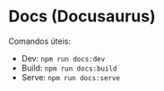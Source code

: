 # Docs (Docusaurus)

Comandos úteis:

- Dev: `npm run docs:dev`
- Build: `npm run docs:build`
- Serve: `npm run docs:serve` 